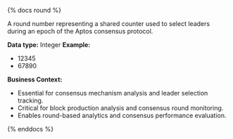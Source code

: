 {% docs round %}

A round number representing a shared counter used to select leaders during an epoch of the Aptos consensus protocol.

**Data type:** Integer
**Example:**
- 12345
- 67890

**Business Context:**
- Essential for consensus mechanism analysis and leader selection tracking.
- Critical for block production analysis and consensus round monitoring.
- Enables round-based analytics and consensus performance evaluation.

{% enddocs %}